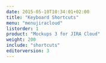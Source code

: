 ```yaml
---
date: 2015-05-10T10:34:01+02:00
title: "Keyboard Shortcuts"
menu: "menujiracloud"
listorder: 1
product: "Mockups 3 for JIRA Cloud"
weight: 200
include: "shortcuts"
editorversion: 3
---
```

